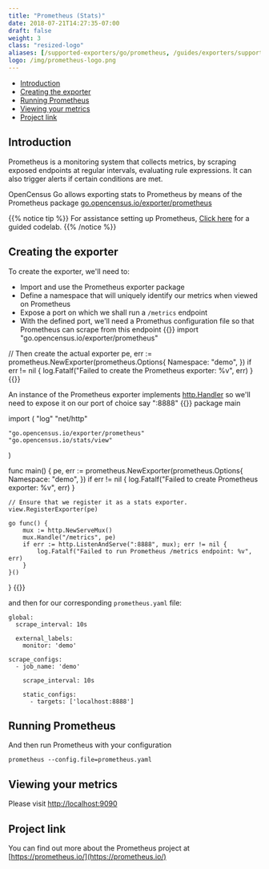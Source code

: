 ```yaml
---
title: "Prometheus (Stats)"
date: 2018-07-21T14:27:35-07:00
draft: false
weight: 3
class: "resized-logo"
aliases: [/supported-exporters/go/prometheus, /guides/exporters/supported-exporters/go/prometheus]
logo: /img/prometheus-logo.png
---
```


- [Introduction](#introduction)
- [Creating the exporter](#creating-the-exporter)
- [Running Prometheus](#running-prometheus)
- [Viewing your metrics](#viewing-your-metrics)
- [Project link](#project-link)

## Introduction
Prometheus is a monitoring system that collects metrics, by scraping
exposed endpoints at regular intervals, evaluating rule expressions.
It can also trigger alerts if certain conditions are met.

OpenCensus Go allows exporting stats to Prometheus by means of the Prometheus package
[go.opencensus.io/exporter/prometheus](https://godoc.org/go.opencensus.io/exporter/prometheus)

{{% notice tip %}}
For assistance setting up Prometheus, [Click here](/codelabs/prometheus) for a guided codelab.
{{% /notice %}}

## Creating the exporter
To create the exporter, we'll need to:

* Import and use the Prometheus exporter package
* Define a namespace that will uniquely identify our metrics when viewed on Prometheus
* Expose a port on which we shall run a `/metrics` endpoint
* With the defined port, we'll need a Promethus configuration file so that Prometheus can scrape from this endpoint
{{<highlight go>}}
import "go.opencensus.io/exporter/prometheus"

// Then create the actual exporter
pe, err := prometheus.NewExporter(prometheus.Options{
    Namespace: "demo",
})
if err != nil {
    log.Fatalf("Failed to create the Prometheus exporter: %v", err)
}
{{</highlight>}}

An instance of the Prometheus exporter implements [http.Handler](https://golang.org/net/http#Handler)
so we'll need to expose it on our port of choice say ":8888"
{{<highlight go>}}
package main

import (
	"log"
	"net/http"

	"go.opencensus.io/exporter/prometheus"
	"go.opencensus.io/stats/view"
)

func main() {
	pe, err := prometheus.NewExporter(prometheus.Options{
		Namespace: "demo",
	})
	if err != nil {
		log.Fatalf("Failed to create Prometheus exporter: %v", err)
	}

	// Ensure that we register it as a stats exporter.
	view.RegisterExporter(pe)

	go func() {
		mux := http.NewServeMux()
		mux.Handle("/metrics", pe)
		if err := http.ListenAndServe(":8888", mux); err != nil {
			log.Fatalf("Failed to run Prometheus /metrics endpoint: %v", err)
		}
	}()
}
{{</highlight>}}

and then for our corresponding `prometheus.yaml` file:

```shell
global:
  scrape_interval: 10s

  external_labels:
    monitor: 'demo'

scrape_configs:
  - job_name: 'demo'

    scrape_interval: 10s

    static_configs:
      - targets: ['localhost:8888']
```

## Running Prometheus
And then run Prometheus with your configuration
```shell
prometheus --config.file=prometheus.yaml
```

## Viewing your metrics
Please visit [http://localhost:9090](http://localhost:9090)

## Project link
You can find out more about the Prometheus project at [https://prometheus.io/](https://prometheus.io/)
